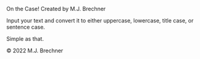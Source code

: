 On the Case!
Created by M.J. Brechner

Input your text and convert it to either uppercase, lowercase, title case, or sentence case.

Simple as that.

© 2022 M.J. Brechner